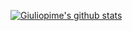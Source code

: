 [![Giuliopime's github stats](https://github-readme-stats.vercel.app/api?username=Giuliopime&show_icons=true)](https://github.com/anuraghazra/github-readme-stats)
